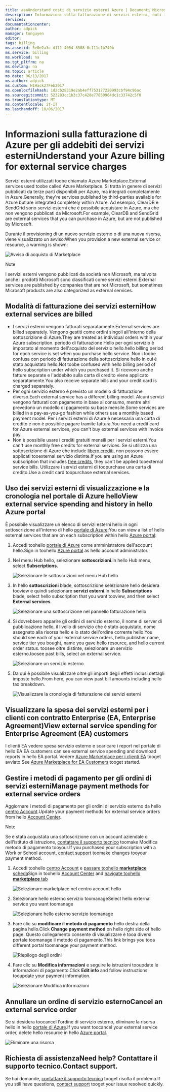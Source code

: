 ```yaml
---
title: aaaUnderstand costi di servizio esterni Azure | Documenti Microsoft
description: Informazioni sulla fatturazione di servizi esterni, noti in precedenza come Marketplace, in Azure.
services: 
documentationcenter: 
author: adpick
manager: tonguyen
editor: 
tags: billing
ms.assetid: 5e0e2a3c-d111-4054-8508-0c111c1b749b
ms.service: billing
ms.workload: na
ms.tgt_pltfrm: na
ms.devlang: na
ms.topic: article
ms.date: 06/13/2017
ms.author: adpick
ms.custom: H1Hack27Feb2017
ms.openlocfilehash: 1d2cb28319e2ab4eff753177220993cbf94c96ac
ms.sourcegitcommit: 523283cc1b3c37c428e77850964dc1c33742c5f0
ms.translationtype: MT
ms.contentlocale: it-IT
ms.lasthandoff: 10/06/2017
---
```

# <a name="understand-your-azure-billing-for-external-service-charges"></a><span data-ttu-id="49dff-103">Informazioni sulla fatturazione di Azure per gli addebiti dei servizi esterni</span><span class="sxs-lookup"><span data-stu-id="49dff-103">Understand your Azure billing for external service charges</span></span>
<span data-ttu-id="49dff-104">Servizi esterni utilizzati toobe chiamato Azure Marketplace.</span><span class="sxs-lookup"><span data-stu-id="49dff-104">External services used toobe called Azure Marketplace.</span></span> <span data-ttu-id="49dff-105">Si tratta in genere di servizi pubblicati da terze parti disponibili per Azure, ma integrati completamente in Azure.</span><span class="sxs-lookup"><span data-stu-id="49dff-105">Generally, they're services published by third-parties available for Azure but are integrated completely within Azure.</span></span> <span data-ttu-id="49dff-106">Ad esempio, ClearDB e SendGrid sono servizi esterni che è possibile acquistare in Azure, ma che non vengono pubblicati da Microsoft.</span><span class="sxs-lookup"><span data-stu-id="49dff-106">For example, ClearDB and SendGrid are external services that you can purchase in Azure, but are not published by Microsoft.</span></span>

<span data-ttu-id="49dff-107">Durante il provisioning di un nuovo servizio esterno o di una nuova risorsa, viene visualizzato un avviso:</span><span class="sxs-lookup"><span data-stu-id="49dff-107">When you provision a new external service or resource, a warning is shown:</span></span>

![Avviso di acquisto di Marketplace](./media/billing-understand-your-azure-marketplace-charges/marketplace-warning.PNG)

> [!NOTE]
> <span data-ttu-id="49dff-109">I servizi esterni vengono pubblicati da società non Microsoft, ma talvolta anche i prodotti Microsoft sono classificati come servizi esterni.</span><span class="sxs-lookup"><span data-stu-id="49dff-109">External services are published by companies that are not Microsoft, but sometimes Microsoft products are also categorized as external services.</span></span>
> 
> 

## <a name="how-external-services-are-billed"></a><span data-ttu-id="49dff-110">Modalità di fatturazione dei servizi esterni</span><span class="sxs-lookup"><span data-stu-id="49dff-110">How external services are billed</span></span>
- <span data-ttu-id="49dff-111">I servizi esterni vengono fatturati separatamente.</span><span class="sxs-lookup"><span data-stu-id="49dff-111">External services are billed separately.</span></span> <span data-ttu-id="49dff-112">Vengono gestiti come ordini singoli all'interno della sottoscrizione di Azure.</span><span class="sxs-lookup"><span data-stu-id="49dff-112">They are treated as individual orders within your Azure subscription.</span></span> <span data-ttu-id="49dff-113">periodo di fatturazione Hello per ogni servizio è impostato al momento dell'acquisto del servizio hello.</span><span class="sxs-lookup"><span data-stu-id="49dff-113">hello billing period for each service is set when you purchase hello service.</span></span> <span data-ttu-id="49dff-114">Non i toobe confusa con periodo di fatturazione della sottoscrizione hello in cui è stato acquistato hello.</span><span class="sxs-lookup"><span data-stu-id="49dff-114">Not toobe confused with hello billing period of hello subscription under which you purchased it.</span></span> <span data-ttu-id="49dff-115">Si ricevono anche fatture separate e l'addebito sulla carta di credito viene applicato separatamente.</span><span class="sxs-lookup"><span data-stu-id="49dff-115">You also receive separate bills and your credit card is charged separately.</span></span>
- <span data-ttu-id="49dff-116">Per ogni servizio esterno è previsto un modello di fatturazione diverso.</span><span class="sxs-lookup"><span data-stu-id="49dff-116">Each external service has a different billing model.</span></span> <span data-ttu-id="49dff-117">Alcuni servizi vengono fatturati con pagamento in base al consumo, mentre altri prevedono un modello di pagamento su base mensile.</span><span class="sxs-lookup"><span data-stu-id="49dff-117">Some services are billed in a pay-as-you-go fashion while others use a monthly based payment model.</span></span> <span data-ttu-id="49dff-118">Per i servizi esterni di Azure è necessaria una carta di credito e non è possibile pagare tramite fattura.</span><span class="sxs-lookup"><span data-stu-id="49dff-118">You need a credit card for Azure external services, you can't buy external services with invoice pay.</span></span>
- <span data-ttu-id="49dff-119">Non è possibile usare i crediti gratuiti mensili per i servizi esterni.</span><span class="sxs-lookup"><span data-stu-id="49dff-119">You can't use monthly free credits for external services.</span></span> <span data-ttu-id="49dff-120">Se si utilizza una sottoscrizione di Azure che include [libero crediti](https://azure.microsoft.com/pricing/spending-limits/), non possono essere applicati tooexternal servizio distinte.</span><span class="sxs-lookup"><span data-stu-id="49dff-120">If you are using an Azure subscription that includes [free credits](https://azure.microsoft.com/pricing/spending-limits/), they can't be applied tooexternal service bills.</span></span> <span data-ttu-id="49dff-121">Utilizzare i servizi esterni di toopurchase una carta di credito.</span><span class="sxs-lookup"><span data-stu-id="49dff-121">Use a credit card toopurchase external services.</span></span>


## <a name="view-external-service-spending-and-history-in-hello-azure-portal"></a><span data-ttu-id="49dff-122">Uso dei servizi esterni di visualizzazione e la cronologia nel portale di Azure hello</span><span class="sxs-lookup"><span data-stu-id="49dff-122">View external service spending and history in hello Azure portal</span></span>
<span data-ttu-id="49dff-123">È possibile visualizzare un elenco di servizi esterni hello in ogni sottoscrizione all'interno di hello [portale di Azure](https://portal.azure.com/):</span><span class="sxs-lookup"><span data-stu-id="49dff-123">You can view a list of hello external services that are on each subscription within hello [Azure portal](https://portal.azure.com/):</span></span> 

1. <span data-ttu-id="49dff-124">Accedi toohello [portale di Azure](https://portal.azure.com/) come amministratore dell'account hello.</span><span class="sxs-lookup"><span data-stu-id="49dff-124">Sign in toohello [Azure portal](https://portal.azure.com/) as hello account administrator.</span></span>
2. <span data-ttu-id="49dff-125">Nel menu Hub hello, selezionare **sottoscrizioni**.</span><span class="sxs-lookup"><span data-stu-id="49dff-125">In hello Hub menu, select **Subscriptions**.</span></span>
   
    ![Selezionare le sottoscrizioni nel menu Hub hello](./media/billing-understand-your-azure-marketplace-charges/sub-button.png) 
3. <span data-ttu-id="49dff-127">In hello **sottoscrizioni** blade, sottoscrizione selezionare hello desidera tooview e quindi selezionare **servizi esterni**.</span><span class="sxs-lookup"><span data-stu-id="49dff-127">In hello **Subscriptions** blade, select hello subscription that you want tooview, and then select **External services**.</span></span>
   
    ![Selezionare una sottoscrizione nel pannello fatturazione hello](./media/billing-understand-your-azure-marketplace-charges/select-sub-external-services.png)
4. <span data-ttu-id="49dff-129">Si dovrebbero apparire gli ordini di servizio esterno, il nome di server di pubblicazione hello, il livello di servizio che è stato acquistato, nome assegnato alla risorsa hello e lo stato dell'ordine corrente hello.</span><span class="sxs-lookup"><span data-stu-id="49dff-129">You should see each of your external service orders, hello publisher name, service tier you bought, name you gave hello resource, and hello current order status.</span></span> <span data-ttu-id="49dff-130">toosee oltre distinte, selezionare un servizio esterno.</span><span class="sxs-lookup"><span data-stu-id="49dff-130">toosee past bills, select an external service.</span></span>
   
    ![Selezionare un servizio esterno](./media/billing-understand-your-azure-marketplace-charges/external-service-blade2.png)
5. <span data-ttu-id="49dff-132">Da qui è possibile visualizzare oltre gli importi degli effetti inclusi dettagli imposte hello.</span><span class="sxs-lookup"><span data-stu-id="49dff-132">From here, you can view past bill amounts including hello tax breakdown.</span></span>
   
    ![Visualizzare la cronologia di fatturazione dei servizi esterni](./media/billing-understand-your-azure-marketplace-charges/billing-overview-blade.png)

## <a name="view-external-service-spending-for-enterprise-agreement-ea-customers"></a><span data-ttu-id="49dff-134">Visualizzare la spesa dei servizi esterni per i clienti con contratto Enterprise (EA, Enterprise Agreement)</span><span class="sxs-lookup"><span data-stu-id="49dff-134">View external service spending for Enterprise Agreement (EA) customers</span></span>
<span data-ttu-id="49dff-135">I clienti EA vedere spesa servizio esterno e scaricare i report nel portale di hello EA.</span><span class="sxs-lookup"><span data-stu-id="49dff-135">EA customers can see external service spending and download reports in hello EA portal.</span></span> <span data-ttu-id="49dff-136">Vedere [Azure Marketplace per i clienti EA](https://ea.azure.com/helpdocs/azureMarketplace) tooget avviato.</span><span class="sxs-lookup"><span data-stu-id="49dff-136">See [Azure Marketplace for EA Customers](https://ea.azure.com/helpdocs/azureMarketplace) tooget started.</span></span>

## <a name="manage-payment-methods-for-external-service-orders"></a><span data-ttu-id="49dff-137">Gestire i metodi di pagamento per gli ordini di servizi esterni</span><span class="sxs-lookup"><span data-stu-id="49dff-137">Manage payment methods for external service orders</span></span>
<span data-ttu-id="49dff-138">Aggiornare i metodi di pagamento per gli ordini di servizio esterno da hello [centro Account](https://account.windowsazure.com/).</span><span class="sxs-lookup"><span data-stu-id="49dff-138">Update your payment methods for external service orders from hello [Account Center](https://account.windowsazure.com/).</span></span>

> [!NOTE]
> <span data-ttu-id="49dff-139">Se è stata acquistata una sottoscrizione con un account aziendale o dell'istituto di istruzione, [contattare il supporto tecnico](https://portal.azure.com/?#blade/Microsoft_Azure_Support/HelpAndSupportBlade) toomake Modifica metodo di pagamento tooyour.</span><span class="sxs-lookup"><span data-stu-id="49dff-139">If you purchased your subscription with a Work or School account, [contact support](https://portal.azure.com/?#blade/Microsoft_Azure_Support/HelpAndSupportBlade) toomake changes tooyour payment method.</span></span>
> 
> 

1. <span data-ttu-id="49dff-140">Accedi toohello [centro Account](https://account.windowsazure.com/) e [passare toohello **marketplace** scheda](https://account.windowsazure.com/Store)</span><span class="sxs-lookup"><span data-stu-id="49dff-140">Sign in toohello [Account Center](https://account.windowsazure.com/) and [navigate toohello **marketplace** tab](https://account.windowsazure.com/Store)</span></span>
   
    ![Selezionare marketplace nel centro account hello](./media/billing-understand-your-azure-marketplace-charges/select-marketplace.png)
2. <span data-ttu-id="49dff-142">Selezionare hello esterno servizio toomanage</span><span class="sxs-lookup"><span data-stu-id="49dff-142">Select hello external service you want toomanage</span></span>
   
    ![Selezionare hello esterno servizio toomanage](./media/billing-understand-your-azure-marketplace-charges/select-ext-service.png)
3. <span data-ttu-id="49dff-144">Fare clic su **modificare il metodo di pagamento** hello destra della pagina hello.</span><span class="sxs-lookup"><span data-stu-id="49dff-144">Click **Change payment method** on hello right side of hello page.</span></span> <span data-ttu-id="49dff-145">Questo collegamento consente di visualizzare è tooa diversi portale toomanage il metodo di pagamento.</span><span class="sxs-lookup"><span data-stu-id="49dff-145">This link brings you tooa different portal toomanage your payment method.</span></span>
   
    ![Riepilogo degli ordini](./media/billing-understand-your-azure-marketplace-charges/change-payment.PNG)
4. <span data-ttu-id="49dff-147">Fare clic su **Modifica informazioni** e seguire le istruzioni tooupdate le informazioni di pagamento.</span><span class="sxs-lookup"><span data-stu-id="49dff-147">Click **Edit info** and follow instructions tooupdate your payment information.</span></span>
   
    ![Selezionare Modifica informazioni](./media/billing-understand-your-azure-marketplace-charges/edit-info.png)

## <a name="cancel-an-external-service-order"></a><span data-ttu-id="49dff-149">Annullare un ordine di servizio esterno</span><span class="sxs-lookup"><span data-stu-id="49dff-149">Cancel an external service order</span></span>
<span data-ttu-id="49dff-150">Se si desidera toocancel l'ordine di servizio esterno, eliminare la risorsa hello in hello [portale di Azure](https://portal.azure.com).</span><span class="sxs-lookup"><span data-stu-id="49dff-150">If you want toocancel your external service order, delete hello resource in hello [Azure portal](https://portal.azure.com).</span></span>

![Eliminare una risorsa](./media/billing-understand-your-azure-marketplace-charges/deleteMarketplaceOrder.PNG)

## <a name="need-help-contact-support"></a><span data-ttu-id="49dff-152">Richiesta di assistenza</span><span class="sxs-lookup"><span data-stu-id="49dff-152">Need help?</span></span> <span data-ttu-id="49dff-153">Contattare il supporto tecnico.</span><span class="sxs-lookup"><span data-stu-id="49dff-153">Contact support.</span></span>
<span data-ttu-id="49dff-154">Se hai domande, [contattare il supporto tecnico](https://portal.azure.com/?#blade/Microsoft_Azure_Support/HelpAndSupportBlade) tooget risolta il problema.</span><span class="sxs-lookup"><span data-stu-id="49dff-154">If you still have questions, [contact support](https://portal.azure.com/?#blade/Microsoft_Azure_Support/HelpAndSupportBlade) tooget your issue resolved quickly.</span></span>

